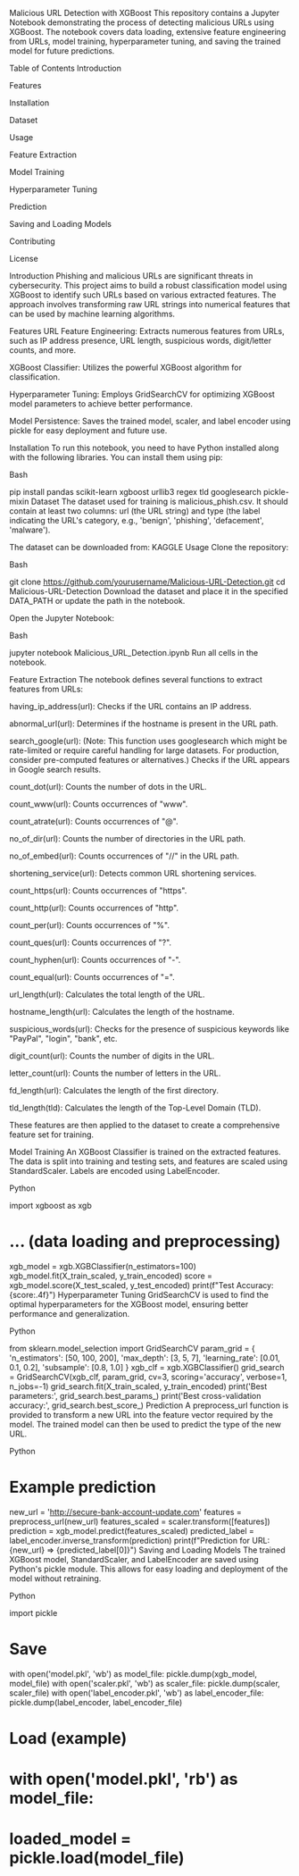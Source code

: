 
Malicious URL Detection with XGBoost
This repository contains a Jupyter Notebook demonstrating the process of detecting malicious URLs using XGBoost. The notebook covers data loading, extensive feature engineering from URLs, model training, hyperparameter tuning, and saving the trained model for future predictions.

Table of Contents
Introduction

Features

Installation

Dataset

Usage

Feature Extraction

Model Training

Hyperparameter Tuning

Prediction

Saving and Loading Models

Contributing

License

Introduction
Phishing and malicious URLs are significant threats in cybersecurity. This project aims to build a robust classification model using XGBoost to identify such URLs based on various extracted features. The approach involves transforming raw URL strings into numerical features that can be used by machine learning algorithms.

Features
URL Feature Engineering: Extracts numerous features from URLs, such as IP address presence, URL length, suspicious words, digit/letter counts, and more.

XGBoost Classifier: Utilizes the powerful XGBoost algorithm for classification.

Hyperparameter Tuning: Employs GridSearchCV for optimizing XGBoost model parameters to achieve better performance.

Model Persistence: Saves the trained model, scaler, and label encoder using pickle for easy deployment and future use.

Installation
To run this notebook, you need to have Python installed along with the following libraries. You can install them using pip:

Bash

pip install pandas scikit-learn xgboost urllib3 regex tld googlesearch pickle-mixin
Dataset
The dataset used for training is malicious_phish.csv. It should contain at least two columns: url (the URL string) and type (the label indicating the URL's category, e.g., 'benign', 'phishing', 'defacement', 'malware').

The dataset can be downloaded from: KAGGLE
Usage
Clone the repository:

Bash

git clone https://github.com/yourusername/Malicious-URL-Detection.git
cd Malicious-URL-Detection
Download the dataset and place it in the specified DATA_PATH or update the path in the notebook.

Open the Jupyter Notebook:

Bash

jupyter notebook Malicious_URL_Detection.ipynb
Run all cells in the notebook.

Feature Extraction
The notebook defines several functions to extract features from URLs:

having_ip_address(url): Checks if the URL contains an IP address.

abnormal_url(url): Determines if the hostname is present in the URL path.

search_google(url): (Note: This function uses googlesearch which might be rate-limited or require careful handling for large datasets. For production, consider pre-computed features or alternatives.) Checks if the URL appears in Google search results.

count_dot(url): Counts the number of dots in the URL.

count_www(url): Counts occurrences of "www".

count_atrate(url): Counts occurrences of "@".

no_of_dir(url): Counts the number of directories in the URL path.

no_of_embed(url): Counts occurrences of "//" in the URL path.

shortening_service(url): Detects common URL shortening services.

count_https(url): Counts occurrences of "https".

count_http(url): Counts occurrences of "http".

count_per(url): Counts occurrences of "%".

count_ques(url): Counts occurrences of "?".

count_hyphen(url): Counts occurrences of "-".

count_equal(url): Counts occurrences of "=".

url_length(url): Calculates the total length of the URL.

hostname_length(url): Calculates the length of the hostname.

suspicious_words(url): Checks for the presence of suspicious keywords like "PayPal", "login", "bank", etc.

digit_count(url): Counts the number of digits in the URL.

letter_count(url): Counts the number of letters in the URL.

fd_length(url): Calculates the length of the first directory.

tld_length(tld): Calculates the length of the Top-Level Domain (TLD).

These features are then applied to the dataset to create a comprehensive feature set for training.

Model Training
An XGBoost Classifier is trained on the extracted features. The data is split into training and testing sets, and features are scaled using StandardScaler. Labels are encoded using LabelEncoder.

Python

import xgboost as xgb
# ... (data loading and preprocessing)
xgb_model = xgb.XGBClassifier(n_estimators=100)
xgb_model.fit(X_train_scaled, y_train_encoded)
score = xgb_model.score(X_test_scaled, y_test_encoded)
print(f"Test Accuracy: {score:.4f}")
Hyperparameter Tuning
GridSearchCV is used to find the optimal hyperparameters for the XGBoost model, ensuring better performance and generalization.

Python

from sklearn.model_selection import GridSearchCV
param_grid = {
    'n_estimators': [50, 100, 200],
    'max_depth': [3, 5, 7],
    'learning_rate': [0.01, 0.1, 0.2],
    'subsample': [0.8, 1.0]
}
xgb_clf = xgb.XGBClassifier()
grid_search = GridSearchCV(xgb_clf, param_grid, cv=3, scoring='accuracy', verbose=1, n_jobs=-1)
grid_search.fit(X_train_scaled, y_train_encoded)
print('Best parameters:', grid_search.best_params_)
print('Best cross-validation accuracy:', grid_search.best_score_)
Prediction
A preprocess_url function is provided to transform a new URL into the feature vector required by the model. The trained model can then be used to predict the type of the new URL.

Python

# Example prediction
new_url = 'http://secure-bank-account-update.com'
features = preprocess_url(new_url)
features_scaled = scaler.transform([features])
prediction = xgb_model.predict(features_scaled)
predicted_label = label_encoder.inverse_transform(prediction)
print(f"Prediction for URL: {new_url} => {predicted_label[0]}")
Saving and Loading Models
The trained XGBoost model, StandardScaler, and LabelEncoder are saved using Python's pickle module. This allows for easy loading and deployment of the model without retraining.

Python

import pickle
# Save
with open('model.pkl', 'wb') as model_file:
    pickle.dump(xgb_model, model_file)
with open('scaler.pkl', 'wb') as scaler_file:
    pickle.dump(scaler, scaler_file)
with open('label_encoder.pkl', 'wb') as label_encoder_file:
    pickle.dump(label_encoder, label_encoder_file)

# Load (example)
# with open('model.pkl', 'rb') as model_file:
#     loaded_model = pickle.load(model_file)
